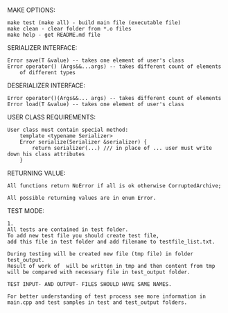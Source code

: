 
MAKE OPTIONS:

    make test (make all) - build main file (executable file)
    make clean - clear folder from *.o files
    make help - get README.md file


SERIALIZER INTERFACE:

    Error save(T &value) -- takes one element of user's class
    Error operator() (Args&&...args) -- takes different count of elements
        of different types

DESERIALIZER INTERFACE:

    Error operator()(Args&&... args) -- takes different count of elements
    Error load(T &value) -- takes one element of user's class

USER CLASS REQUIREMENTS:

    User class must contain special method:
        template <typename Serializer>
        Error serialize(Serializer &serializer) {
            return serializer(...) /// in place of ... user must write down his class attributes
        }

RETURNING VALUE:

    All functions return NoError if all is ok otherwise CorruptedArchive;

    All possible returning values are in enum Error.

TEST MODE:

    1.
    All tests are contained in test folder.
    To add new test file you should create test file,
    add this file in test folder and add filename to testfile_list.txt.

    During testing will be created new file (tmp file) in folder test_output.
    Result of work of  will be written in tmp and then content from tmp
    will be compared with necessary file in test_output folder.

    TEST INPUT- AND OUTPUT- FILES SHOULD HAVE SAME NAMES.

    For better understanding of test process see more information in main.cpp and test samples in test and test_output folders.
